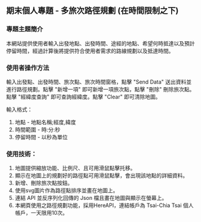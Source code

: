 ## 期末個人專題 - 多旅次路徑規劃 (在時間限制之下)

### 專題主題簡介
本網站提供使用者輸入出發地點、出發時間、途經的地點、希望何時抵達以及預計停留時間，經過計算後將提供符合使用者需求的路線規劃以及抵達時間。

### 使用者操作方法
輸入出發點、出發時間、旅次點、旅次時間窗格，點擊 "Send Data" 送出資料並進行路徑規劃。點擊 "新增一項" 即可新增一項旅次點，點擊 "刪除" 
刪除旅次點。點擊 "經緯度查詢" 即可查詢經緯度。點擊 "Clear" 即可清除地圖。

輸入格式：
1. 地點 - 地點名稱;經度,緯度
2. 時間範圍 - 時:分:秒
3. 停留時間 - 以秒為單位

### 使用技術：
1. 地圖提供縮放功能、比例尺、且可用滑鼠點擊托移。
2. 顯示在地圖上的規劃好的路徑點可用滑鼠點擊，會出現該地點的詳細資料。
3. 新增、刪除旅次點按鈕。
4. 使用svg圖片作為路徑點排序並畫在地圖上。
5. 連結 API 並反序列化回傳的 Json 檔且畫在地圖與顯示在螢幕上。
6. 本網頁使用之路徑規劃功能，採用HereAPI，連結帳戶為 Tsai-Chia Tsai 個人帳戶，一天限用10次。
